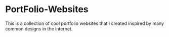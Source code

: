 # PortFolio-Websites
This is  a collection of cool portfolio websites that i created inspired by  many common designs in the internet. 

